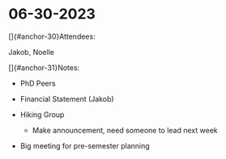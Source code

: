 # 06-30-2023

[]{#anchor-30}Attendees:

Jakob, Noelle

[]{#anchor-31}Notes:

-   PhD Peers

-   Financial Statement (Jakob)

-   Hiking Group

    -   Make announcement, need someone to lead next week

-   Big meeting for pre-semester planning

